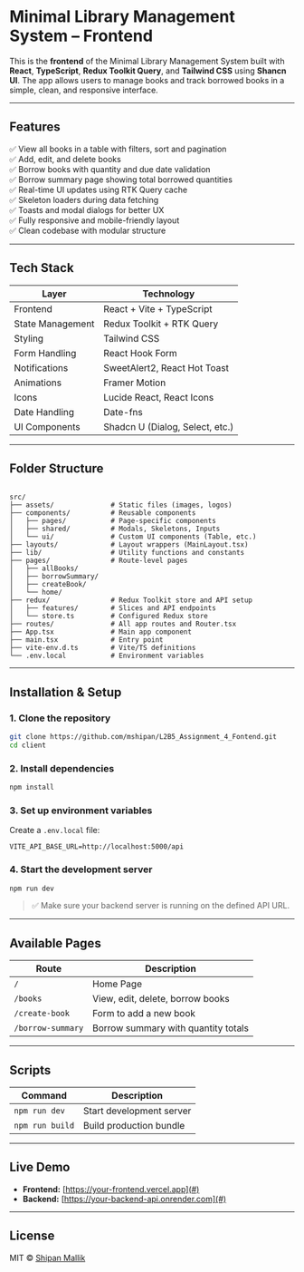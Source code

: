 # Minimal Library Management System – Frontend

This is the **frontend** of the Minimal Library Management System built with **React**, **TypeScript**, **Redux Toolkit Query**, and **Tailwind CSS** using **Shancn UI**. The app allows users to manage books and track borrowed books in a simple, clean, and responsive interface.

---

## Features

✅ View all books in a table with filters, sort and pagination  
✅ Add, edit, and delete books  
✅ Borrow books with quantity and due date validation  
✅ Borrow summary page showing total borrowed quantities  
✅ Real-time UI updates using RTK Query cache  
✅ Skeleton loaders during data fetching  
✅ Toasts and modal dialogs for better UX  
✅ Fully responsive and mobile-friendly layout  
✅ Clean codebase with modular structure

---

## Tech Stack

| Layer            | Technology                      |
| ---------------- | ------------------------------- |
| Frontend         | React + Vite + TypeScript       |
| State Management | Redux Toolkit + RTK Query       |
| Styling          | Tailwind CSS                    |
| Form Handling    | React Hook Form                 |
| Notifications    | SweetAlert2, React Hot Toast    |
| Animations       | Framer Motion                   |
| Icons            | Lucide React, React Icons       |
| Date Handling    | Date-fns                        |
| UI Components    | Shadcn U (Dialog, Select, etc.) |

---

## Folder Structure

```

src/
├── assets/              # Static files (images, logos)
├── components/          # Reusable components
│   ├── pages/           # Page-specific components
│   ├── shared/          # Modals, Skeletons, Inputs
│   └── ui/              # Custom UI components (Table, etc.)
├── layouts/             # Layout wrappers (MainLayout.tsx)
├── lib/                 # Utility functions and constants
├── pages/               # Route-level pages
│   ├── allBooks/
│   ├── borrowSummary/
│   ├── createBook/
│   └── home/
├── redux/               # Redux Toolkit store and API setup
│   ├── features/        # Slices and API endpoints
│   └── store.ts         # Configured Redux store
├── routes/              # All app routes and Router.tsx
├── App.tsx              # Main app component
├── main.tsx             # Entry point
├── vite-env.d.ts        # Vite/TS definitions
└── .env.local           # Environment variables

```

---

## Installation & Setup

### 1. Clone the repository

```bash
git clone https://github.com/mshipan/L2B5_Assignment_4_Fontend.git
cd client
```

### 2. Install dependencies

```bash
npm install
```

### 3. Set up environment variables

Create a `.env.local` file:

```env
VITE_API_BASE_URL=http://localhost:5000/api
```

### 4. Start the development server

```bash
npm run dev
```

> ✅ Make sure your backend server is running on the defined API URL.

---

## Available Pages

| Route             | Description                         |
| ----------------- | ----------------------------------- |
| `/`               | Home Page                           |
| `/books`          | View, edit, delete, borrow books    |
| `/create-book`    | Form to add a new book              |
| `/borrow-summary` | Borrow summary with quantity totals |

---

## Scripts

| Command         | Description              |
| --------------- | ------------------------ |
| `npm run dev`   | Start development server |
| `npm run build` | Build production bundle  |

---

## Live Demo

- **Frontend:** [https://your-frontend.vercel.app](#)
- **Backend:** [https://your-backend-api.onrender.com](#)

---

## License

MIT © [Shipan Mallik](https://github.com/mshipan)
